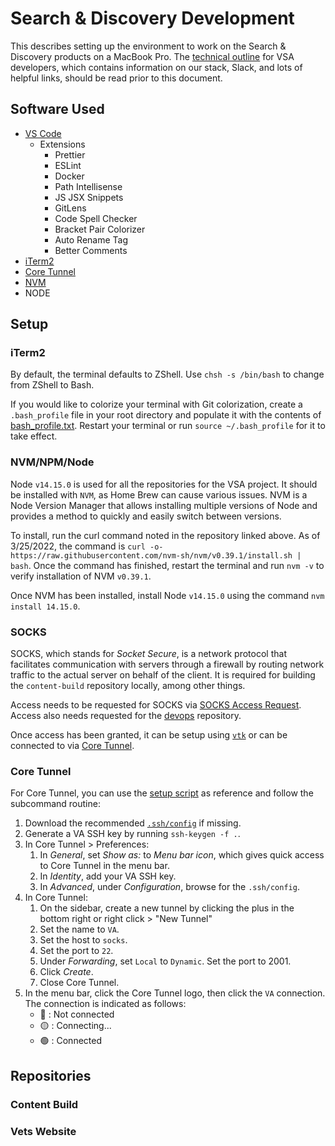 # Search & Discovery Development
This describes setting up the environment to work on the Search & Discovery products on a MacBook Pro. The [technical outline](https://github.com/department-of-veterans-affairs/va.gov-team/blob/master/teams/vsa/onboarding/VSA%20Technical%20Orientation.md) for VSA developers, which contains information on our stack, Slack, and lots of helpful links, should be read prior to this document.

## Software Used
- [VS Code](https://code.visualstudio.com/download)
  - Extensions
    - Prettier
    - ESLint
    - Docker
    - Path Intellisense
    - JS JSX Snippets
    - GitLens
    - Code Spell Checker
    - Bracket Pair Colorizer
    - Auto Rename Tag
    - Better Comments
- [iTerm2](https://iterm2.com/downloads.html)
- [Core Tunnel](https://apps.apple.com/us/app/core-tunnel/id1354318707?mt=12)
- [NVM](https://github.com/nvm-sh/nvm/blob/master/README.md)
- NODE

## Setup
### iTerm2
By default, the terminal defaults to ZShell. Use `chsh -s /bin/bash` to change from ZShell to Bash.

If you would like to colorize your terminal with Git colorization, create a `.bash_profile` file in your root directory and populate it with the contents of
[bash_profile.txt](https://github.com/department-of-veterans-affairs/va.gov-team/files/8352080/bash_profile.txt). Restart your terminal or run `source ~/.bash_profile` for it to take effect.

### NVM/NPM/Node
Node `v14.15.0` is used for all the repositories for the VSA project. It should be installed with `NVM`, as Home Brew can cause various issues. NVM is a Node Version Manager that allows installing multiple versions of Node and provides a method to quickly and easily switch between versions.

To install, run the curl command noted in the repository linked above. As of 3/25/2022, the command is `curl -o- https://raw.githubusercontent.com/nvm-sh/nvm/v0.39.1/install.sh | bash`. Once the command has finished, restart the terminal and run `nvm -v` to verify installation of NVM `v0.39.1`.

Once NVM has been installed, install Node `v14.15.0` using the command `nvm install 14.15.0`.

### SOCKS
SOCKS, which stands for *Socket Secure*, is a network protocol that facilitates communication with servers through a firewall by routing network traffic to the actual server on behalf of the client. It is required for building the `content-build` repository locally, among other things. 

Access needs to be requested for SOCKS via [SOCKS Access Request](https://github.com/department-of-veterans-affairs/va.gov-team/issues/new?assignees=&labels=external-request%2C+operations%2C+ops-access-request&template=socks-access-request.yml&title=Access+for+%5Bindividual%5D). Access also needs requested for the [devops](https://github.com/department-of-veterans-affairs/devops) repository. 

Once access has been granted, it can be setup using [`vtk`](https://github.com/department-of-veterans-affairs/vtk) or can be connected to via [Core Tunnel](https://github.com/department-of-veterans-affairs/va.gov-team/edit/master/teams/vsa/teams/search-discovery/developer-env.md#core-tunnel). 

### Core Tunnel
For Core Tunnel, you can use the [setup script](https://github.com/department-of-veterans-affairs/vtk/blob/master/lib/vtk/commands/socks/setup.rb) as reference and follow the subcommand routine: 
  1. Download the recommended [`.ssh/config`](https://github.com/department-of-veterans-affairs/devops/blob/master/ssh/config) if missing.
  2. Generate a VA SSH key by running `ssh-keygen -f .`.
  3. In Core Tunnel > Preferences:
     1. In *General*, set *Show as:* to *Menu bar icon*, which gives quick access to Core Tunnel in the menu bar. 
     2. In *Identity*, add your VA SSH key.
     3. In *Advanced*, under *Configuration*, browse for the `.ssh/config`.
  4. In Core Tunnel: 
     1. On the sidebar, create a new tunnel by clicking the plus in the bottom right or right click > "New Tunnel"
     2. Set the name to `VA`.
     3. Set the host to `socks`.
     4. Set the port to `22`.
     5. Under *Forwarding*, set `Local` to `Dynamic`. Set the port to 2001.
     6. Click *Create*.
     7. Close Core Tunnel.
  5. In the menu bar, click the Core Tunnel logo, then click the `VA` connection. The connection is indicated as follows: 
     - 🔴 : Not connected
     - 🟡 : Connecting...
     - 🟢 : Connected 

## Repositories
### Content Build

### Vets Website
